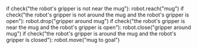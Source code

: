 

if check("the robot's gripper is not near the mug"):
    robot.reach("mug")
if check("the robot's gripper is not around the mug and the robot's gripper is open"):
    robot.drop("gripper around mug")
if check("the robot's gripper is near the mug and the robot's gripper is open"):
    robot.close("gripper around mug")
if check("the robot's gripper is around the mug and the robot's gripper is closed"):
    robot.move("mug to goal")